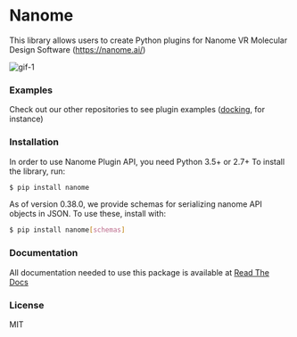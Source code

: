 # Nanome

This library allows users to create Python plugins for Nanome VR Molecular Design Software (https://nanome.ai/)

![gif-1](https://media.giphy.com/media/ZbfrFiVzdmsvpJxvib/giphy-downsized-large.gif)


### Examples

Check out our other repositories to see plugin examples ([docking](https://github.com/nanome-ai/plugin-docking), for instance)

### Installation

In order to use Nanome Plugin API, you need Python 3.5+ or 2.7+
To install the library, run:

```sh
$ pip install nanome
```

As of version 0.38.0, we provide schemas for serializing nanome API objects in JSON. To use these, install with:
```sh
$ pip install nanome[schemas]
```

### Documentation

All documentation needed to use this package is available at [Read The Docs](https://nanome.readthedocs.io/en/latest/)


### License

MIT